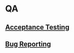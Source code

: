 # QA

## [Acceptance Testing](acceptance-testing/README.md)

## [Bug Reporting](bug-reporting/README.md)
